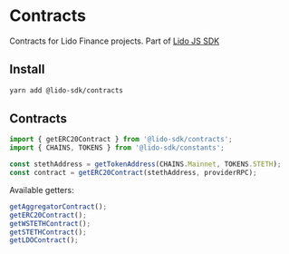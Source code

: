 # Contracts

Contracts for Lido Finance projects.
Part of [Lido JS SDK](https://github.com/lidofinance/lido-js-sdk/#readme)

## Install

```bash
yarn add @lido-sdk/contracts
```

## Contracts

```ts
import { getERC20Contract } from '@lido-sdk/contracts';
import { CHAINS, TOKENS } from '@lido-sdk/constants';

const stethAddress = getTokenAddress(CHAINS.Mainnet, TOKENS.STETH);
const contract = getERC20Contract(stethAddress, providerRPC);
```

Available getters:

```ts
getAggregatorContract();
getERC20Contract();
getWSTETHContract();
getSTETHContract();
getLDOContract();
```
